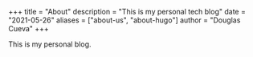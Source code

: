 +++
title = "About"
description = "This is my personal tech blog"
date = "2021-05-26"
aliases = ["about-us", "about-hugo"]
author = "Douglas Cueva"
+++

This is my personal blog.
